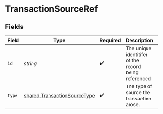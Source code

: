 # TransactionSourceRef


## Fields

| Field                                                                               | Type                                                                                | Required                                                                            | Description                                                                         | Example                                                                             |
| ----------------------------------------------------------------------------------- | ----------------------------------------------------------------------------------- | ----------------------------------------------------------------------------------- | ----------------------------------------------------------------------------------- | ----------------------------------------------------------------------------------- |
| `id`                                                                                | *string*                                                                            | :heavy_check_mark:                                                                  | The unique identitifer of the record being referenced                               | 13d946f0-c5d5-42bc-b092-97ece17923ab                                                |
| `type`                                                                              | [shared.TransactionSourceType](../../../sdk/models/shared/transactionsourcetype.md) | :heavy_check_mark:                                                                  | The type of source the transaction arose.                                           |                                                                                     |